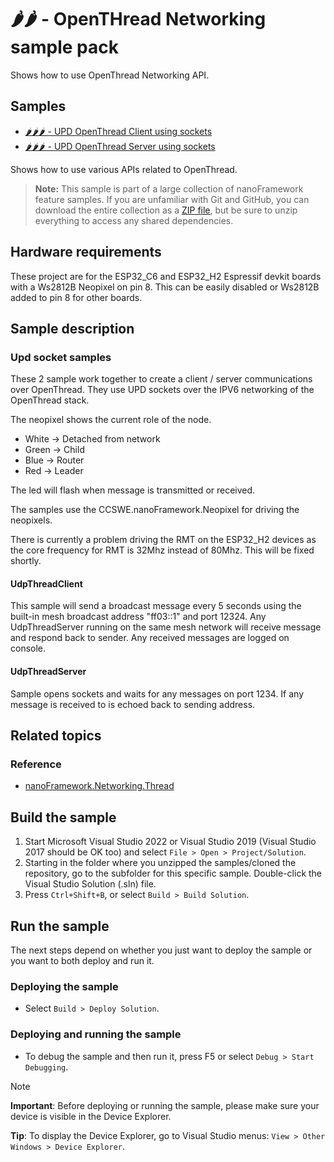 # 🌶️🌶️ - OpenTHread Networking sample pack

Shows how to use OpenThread Networking API.

## Samples

- [🌶️🌶️🌶️ - UPD OpenThread Client using sockets](UdpThreadClient/)
- [🌶️🌶️🌶️ - UPD OpenThread Server using sockets](UdpThreadServer/)

Shows how to use various APIs related to OpenThread.

> **Note:** This sample is part of a large collection of nanoFramework feature samples.
> If you are unfamiliar with Git and GitHub, you can download the entire collection as a
> [ZIP file](https://github.com/nanoframework/Samples/archive/main.zip), but be
> sure to unzip everything to access any shared dependencies.
<!-- For more info on working with the ZIP file, 
> the samples collection, and GitHub, see [Get the UWP samples from GitHub](https://aka.ms/ovu2uq). 
> For more samples, see the [Samples portal](https://aka.ms/winsamples) on the Windows Dev Center.  -->

## Hardware requirements

These project are for the ESP32_C6 and ESP32_H2 Espressif devkit boards with a Ws2812B Neopixel on pin 8. 
This can be easily disabled or Ws2812B added to pin 8 for other boards.

## Sample description

### Upd socket samples

These 2 sample work together to create a client / server communications over OpenThread.
They use UPD sockets over the IPV6 networking of the OpenThread stack.

The neopixel shows the current role of the node.
- White -> Detached from network
- Green -> Child
- Blue  -> Router
- Red   -> Leader
 
 The led will flash when message is transmitted or received.

 The samples use the CCSWE.nanoFramework.Neopixel for driving the neopixels.
 
 There is currently a problem driving the RMT on the ESP32_H2 devices as the core frequency for RMT is
 32Mhz instead of 80Mhz. This will be fixed shortly.

#### UdpThreadClient
This sample will send a broadcast message every 5 seconds using the built-in mesh broadcast address "ff03::1" and port 12324.
Any UdpThreadServer running on the same mesh network will receive message and respond back to sender. 
Any received messages are logged on console.

#### UdpThreadServer
Sample opens sockets and waits for any messages on port 1234. If any message is received to is echoed back to sending address.


## Related topics

### Reference

- [nanoFramework.Networking.Thread](http://docs.nanoframework.net/api/nanoFramework.Networking.Thread)

## Build the sample

1. Start Microsoft Visual Studio 2022 or Visual Studio 2019 (Visual Studio 2017 should be OK too) and select `File > Open > Project/Solution`.
1. Starting in the folder where you unzipped the samples/cloned the repository, go to the subfolder for this specific sample. Double-click the Visual Studio Solution (.sln) file.
1. Press `Ctrl+Shift+B`, or select `Build > Build Solution`.

## Run the sample

The next steps depend on whether you just want to deploy the sample or you want to both deploy and run it.

### Deploying the sample

- Select `Build > Deploy Solution`.

### Deploying and running the sample

- To debug the sample and then run it, press F5 or select `Debug > Start Debugging`.

> [!NOTE]
>
> **Important**: Before deploying or running the sample, please make sure your device is visible in the Device Explorer.
>
> **Tip**: To display the Device Explorer, go to Visual Studio menus: `View > Other Windows > Device Explorer`.
